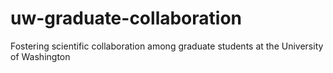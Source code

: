 # uw-graduate-collaboration
Fostering scientific collaboration among graduate students at the University of Washington
